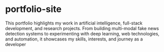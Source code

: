# portfolio-site
This portfolio highlights my work in artificial intelligence, full-stack development, and research projects. From building multi-modal fake news detection systems to experimenting with deep learning, web technologies, and automation, it showcases my skills, interests, and journey as a developer
